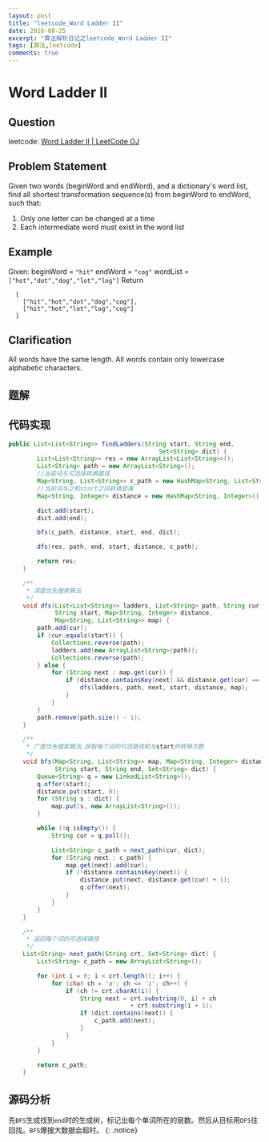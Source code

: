 ```yaml
---
layout: post
title: "leetcode_Word Ladder II"
date: 2016-08-25
excerpt: "算法解析日记之leetcode_Word Ladder II"
tags: [算法,leetcode]
comments: true
---
```

# Word Ladder II

## Question
leetcode: [Word Ladder II | LeetCode OJ](https://leetcode.com/problems/word-ladder-ii/)

## Problem Statement

Given two words (beginWord and endWord), and a dictionary's word list, find all shortest transformation sequence(s) from beginWord to endWord, such that:
1. Only one letter can be changed at a time
2. Each intermediate word must exist in the word list

## Example

Given:
beginWord = `"hit"`
endWord = `"cog"`
wordList = `["hot","dot","dog","lot","log"]`
Return
```
  [
    ["hit","hot","dot","dog","cog"],
    ["hit","hot","lot","log","cog"]
  ]
```

## Clarification

All words have the same length.
All words contain only lowercase alphabetic characters.

## 题解

## 代码实现

```java
public List<List<String>> findLadders(String start, String end,
                                          Set<String> dict) {
        List<List<String>> res = new ArrayList<List<String>>();
        List<String> path = new ArrayList<String>();
        //当前词与可选择转换路径
        Map<String, List<String>> c_path = new HashMap<String, List<String>>();
        //当前词与之和start之间转换距离
        Map<String, Integer> distance = new HashMap<String, Integer>();

        dict.add(start);
        dict.add(end);

        bfs(c_path, distance, start, end, dict);

        dfs(res, path, end, start, distance, c_path);

        return res;
    }

    /**
     * 深度优先搜索算法
     */
    void dfs(List<List<String>> ladders, List<String> path, String cur,
             String start, Map<String, Integer> distance,
             Map<String, List<String>> map) {
        path.add(cur);
        if (cur.equals(start)) {
            Collections.reverse(path);
            ladders.add(new ArrayList<String>(path));
            Collections.reverse(path);
        } else {
            for (String next : map.get(cur)) {
                if (distance.containsKey(next) && distance.get(cur) == distance.get(next) + 1) {
                    dfs(ladders, path, next, start, distance, map);
                }
            }
        }
        path.remove(path.size() - 1);
    }

    /**
     * 广度优先搜索算法,获取每个词的可选路径和与start的转换次数
     */
    void bfs(Map<String, List<String>> map, Map<String, Integer> distance,
             String start, String end, Set<String> dict) {
        Queue<String> q = new LinkedList<String>();
        q.offer(start);
        distance.put(start, 0);
        for (String s : dict) {
            map.put(s, new ArrayList<String>());
        }

        while (!q.isEmpty()) {
            String cur = q.poll();

            List<String> c_path = next_path(cur, dict);
            for (String next : c_path) {
                map.get(next).add(cur);
                if (!distance.containsKey(next)) {
                    distance.put(next, distance.get(cur) + 1);
                    q.offer(next);
                }
            }
        }
    }

    /**
     * 返回每个词的可选择路径
     */
    List<String> next_path(String crt, Set<String> dict) {
        List<String> c_path = new ArrayList<String>();

        for (int i = 0; i < crt.length(); i++) {
            for (char ch = 'a'; ch <= 'z'; ch++) {
                if (ch != crt.charAt(i)) {
                    String next = crt.substring(0, i) + ch
                                  + crt.substring(i + 1);
                    if (dict.contains(next)) {
                        c_path.add(next);
                    }
                }
            }
        }

        return c_path;
    }

```

## 源码分析

先`BFS`生成找到`end`时的生成树，标记出每个单词所在的层数。然后从目标用`DFS`往回找。`BFS`爆搜大数据会超时。
{: .notice}
